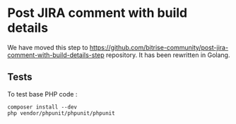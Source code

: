 Post JIRA comment with build details
============================================

We have moved this step to https://github.com/bitrise-community/post-jira-comment-with-build-details-step repository. It has been rewritten in Golang.

Tests
-----------------

To test base PHP code :

```
composer install --dev
php vendor/phpunit/phpunit/phpunit
```
